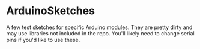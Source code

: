 # ArduinoSketches

A few test sketches for specific Arduino modules. They are pretty dirty and may use libraries not included in the repo.
You'll likely need to change serial pins if you'd like to use these.
